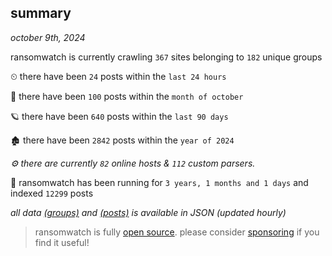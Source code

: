 
## summary
_october 9th, 2024_

ransomwatch is currently crawling `367` sites belonging to `182` unique groups

⏲ there have been `24` posts within the `last 24 hours`

🦈 there have been `100` posts within the `month of october`

🪐 there have been `640` posts within the `last 90 days`

🏚 there have been `2842` posts within the `year of 2024`

_⚙️ there are currently `82` online hosts & `112` custom parsers._

🦕 ransomwatch has been running for `3 years, 1 months and 1 days` and indexed `12299` posts

_all data  [(groups)](http://ransomwhat.telemetry.ltd/groups) and [(posts)](http://ransomwhat.telemetry.ltd/posts) is available in JSON (updated hourly)_

> ransomwatch is fully [open source](https://github.com/joshhighet/ransomwatch#ransomwatch--). please consider [sponsoring](https://github.com/sponsors/joshhighet) if you find it useful!
